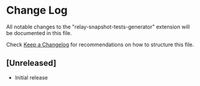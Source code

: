# Change Log

All notable changes to the "relay-snapshot-tests-generator" extension will be documented in this file.

Check [Keep a Changelog](http://keepachangelog.com/) for recommendations on how to structure this file.

## [Unreleased]

- Initial release